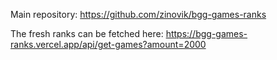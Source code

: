 Main repository: https://github.com/zinovik/bgg-games-ranks

The fresh ranks can be fetched here: https://bgg-games-ranks.vercel.app/api/get-games?amount=2000
